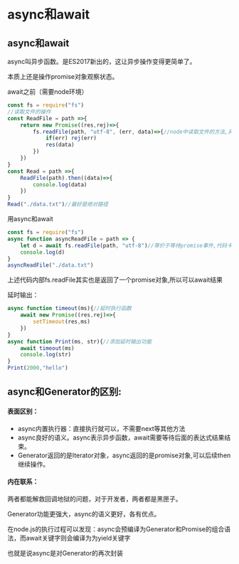 # async和await



## async和await

async叫异步函数。是ES2017新出的，这让异步操作变得更简单了。

本质上还是操作promise对象观察状态。



await之前（需要node环境）

```js
const fs = require("fs")
//读取文件的操作
const ReadFile = path =>{
    return new Promise((res,rej)=>{
        fs.readFile(path, "utf-8", (err, data)=>{//node中读取文件的方法,异步方法
            if(err) rej(err)
            res(data)
        })
    })
}
const Read = path =>{
    ReadFile(path).then((data)=>{
        console.log(data)
    })
}
Read("./data.txt")//最好是绝对路径
```

用async和await

```js
const fs = require("fs")
async function asyncReadFile = path => {
    let d = await fs.readFile(path, "utf-8")//等价于等待promise事件,代码卡住
    console.log(d)
}
asyncReadFile("./data.txt")
```

上述代码内部fs.readFile其实也是返回了一个promise对象,所以可以await结果

延时输出：

```js
async function timeout(ms){//延时执行函数
	await new Promise((res,rej)=>{
		setTimeout(res,ms)
	})
}
async function Print(ms, str){//添加延时输出功能
	await timeout(ms)
	console.log(str)
}
Print(2000,"hello")
```



## **async和Generator的区别**:

#### 表面区别：

- async内置执行器：直接执行就可以，不需要next等其他方法 
- async良好的语义。async表示异步函数，await需要等待后面的表达式结果结束。
- Generator返回的是Iterator对象，async返回的是promise对象,可以后续then继续操作。


#### 内在联系：

两者都能解救回调地狱的问题，对于开发者，两者都是黑匣子。

Generator功能更强大，async的语义更好，各有优点。

在node.js的执行过程可以发现：async会预编译为Generator和Promise的组合语法，而await关键字则会编译为为yield关键字

也就是说async是对Generator的再次封装